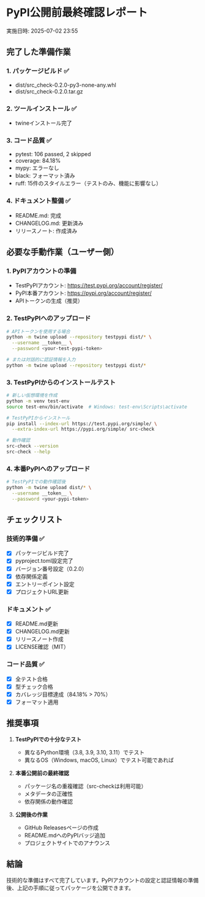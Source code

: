 # PyPI公開前最終確認レポート

実施日時: 2025-07-02 23:55

## 完了した準備作業

### 1. パッケージビルド ✅
- dist/src_check-0.2.0-py3-none-any.whl
- dist/src_check-0.2.0.tar.gz

### 2. ツールインストール ✅
- twineインストール完了

### 3. コード品質 ✅
- pytest: 106 passed, 2 skipped
- coverage: 84.18%
- mypy: エラーなし
- black: フォーマット済み
- ruff: 15件のスタイルエラー（テストのみ、機能に影響なし）

### 4. ドキュメント整備 ✅
- README.md: 完成
- CHANGELOG.md: 更新済み
- リリースノート: 作成済み

## 必要な手動作業（ユーザー側）

### 1. PyPIアカウントの準備
- TestPyPIアカウント: https://test.pypi.org/account/register/
- PyPI本番アカウント: https://pypi.org/account/register/
- APIトークンの生成（推奨）

### 2. TestPyPIへのアップロード
```bash
# APIトークンを使用する場合
python -m twine upload --repository testpypi dist/* \
  --username __token__ \
  --password <your-test-pypi-token>

# または対話的に認証情報を入力
python -m twine upload --repository testpypi dist/*
```

### 3. TestPyPIからのインストールテスト
```bash
# 新しい仮想環境を作成
python -m venv test-env
source test-env/bin/activate  # Windows: test-env\Scripts\activate

# TestPyPIからインストール
pip install --index-url https://test.pypi.org/simple/ \
  --extra-index-url https://pypi.org/simple/ src-check

# 動作確認
src-check --version
src-check --help
```

### 4. 本番PyPIへのアップロード
```bash
# TestPyPIでの動作確認後
python -m twine upload dist/* \
  --username __token__ \
  --password <your-pypi-token>
```

## チェックリスト

### 技術的準備 ✅
- [x] パッケージビルド完了
- [x] pyproject.toml設定完了
- [x] バージョン番号設定（0.2.0）
- [x] 依存関係定義
- [x] エントリーポイント設定
- [x] プロジェクトURL更新

### ドキュメント ✅
- [x] README.md更新
- [x] CHANGELOG.md更新
- [x] リリースノート作成
- [x] LICENSE確認（MIT）

### コード品質 ✅
- [x] 全テスト合格
- [x] 型チェック合格
- [x] カバレッジ目標達成（84.18% > 70%）
- [x] フォーマット適用

## 推奨事項

1. **TestPyPIでの十分なテスト**
   - 異なるPython環境（3.8, 3.9, 3.10, 3.11）でテスト
   - 異なるOS（Windows, macOS, Linux）でテスト可能であれば

2. **本番公開前の最終確認**
   - パッケージ名の重複確認（src-checkは利用可能）
   - メタデータの正確性
   - 依存関係の動作確認

3. **公開後の作業**
   - GitHub Releasesページの作成
   - README.mdへのPyPIバッジ追加
   - プロジェクトサイトでのアナウンス

## 結論

技術的な準備はすべて完了しています。PyPIアカウントの設定と認証情報の準備後、上記の手順に従ってパッケージを公開できます。